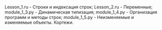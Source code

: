 Lesson_1.ru - Строки и индексация строк;
Lesson_2.ru - Переменные;
module_1_3.py - Динамическая типизация;
module_1_4.py - Организация программ и методы строк;
module_1_5.py - Неизменяемые и изменяемые объекты. Кортежи.
